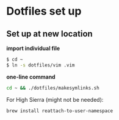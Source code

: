 # Dotfiles set up

## Set up at new location

**import individual file**
~~~bash
$ cd ~
$ ln -s dotfiles/vim .vim
~~~

**one-line command**
~~~bash
cd ~ && ./dotfiles/makesymlinks.sh
~~~

For High Sierra (might not be needed):

~~~
brew install reattach-to-user-namespace
~~~
